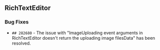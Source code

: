##  RichTextEditor
 
###    Bug Fixes

- `## 282680` - The issue with "ImageUploading event arguments in RichTextEditor doesn't return the uploading image filesData" has been resolved.
